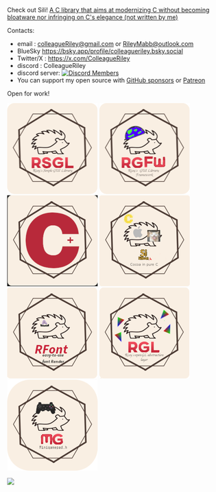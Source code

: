 Check out Sili! [A C library that aims at modernizing C without becoming bloatware nor infringing on C's elegance (not written by me)](https://github.com/EimaMei/sili)

Contacts:

- email : colleagueRiley@gmail.com or RileyMabb@outlook.com
- BlueSky https://bsky.app/profile/colleagueriley.bsky.social
- Twitter/X : https://x.com/ColleagueRiley
- discord : ColleagueRiley
- discord server: [![Discord Members](https://img.shields.io/discord/829003376532258816.svg?label=Discord&logo=discord)](https://discord.gg/pXVNgVVbvh)
- You can support my open source with [GitHub sponsors](https://github.com/sponsors/ColleagueRiley) or [Patreon](www.patreon.com/c/ColleagueRiley)

Open for work!


[![AltText](https://github.com/ColleagueRiley/ColleagueRiley/blob/main/rsgl.png?raw=true)](https://github.com/ColleagueRiley/RSGL)
[![AltText](https://github.com/ColleagueRiley/ColleagueRiley/blob/main/rgfw.png?raw=true)](https://github.com/ColleagueRiley/RGFW)
[![AltText](https://github.com/ColleagueRiley/ColleagueRiley/blob/main/cplus.png?raw=true)](https://github.com/ColleagueRiley/c-plus)
[![AltText](https://github.com/ColleagueRiley/ColleagueRiley/blob/main/silicon-h.png?raw=true)](https://github.com/eimamei/silicon)
[![AltText](https://github.com/ColleagueRiley/ColleagueRiley/blob/main/rfont.png?raw=true)](https://github.com/ColleagueRiley/RFont)
[![AltText](https://github.com/ColleagueRiley/ColleagueRiley/blob/main/rgl.png?raw=true)](https://github.com/ColleagueRiley/RGL)
[![AltText](https://github.com/ColleagueRiley/ColleagueRiley/blob/main/minigamepad.png?raw=true)](https://github.com/ColleagueRiley/minigamepad)

![](https://komarev.com/ghpvc/?username=ColleagueRiley&style=flat-square)
